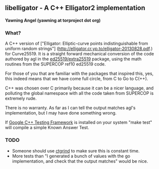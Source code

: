 ## libelligator - A C++ Elligator2 implementation
#### Yawning Angel (yawning at torproject dot org)

### What?

A C++ version of ["Elligator: Elliptic-curve points indistinguishable from
uniform random strings"] (http://elligator.cr.yp.to/elligator-20130828.pdf.)
for Curve25519.  It is a straight forward mechanical conversion of the code
authored by agl in the [ed25519/extra25519](https://github.com/agl/ed25519)
package, using the math routines from the SUPERCOP ref10 ed25519 code.

For those of you that are familiar with the packages that inspired this, yes,
this indeed means that we have come full circle, from C to Go to C(++).

C++ was chosen over C primarily because it can be a nicer language, and
polluting the global namespace with all the code taken from SUPERCOP is
extremely rude.

There is no warranty.  As far as I can tell the output matches agl's
implementation, but I may have done something wrong.

If [Google C++ Testing Framework](https://code.google.com/p/googletest/) is
installed on your system "make test" will compile a simple Known Answer Test.

### TODO

 * Someone should use [ctgrind](https://github.com/agl/ctgrind) to make sure
   this is constant time.
 * More tests than "I generated a bunch of values with the go implementation,
   and check that the output matches" would be nice.

